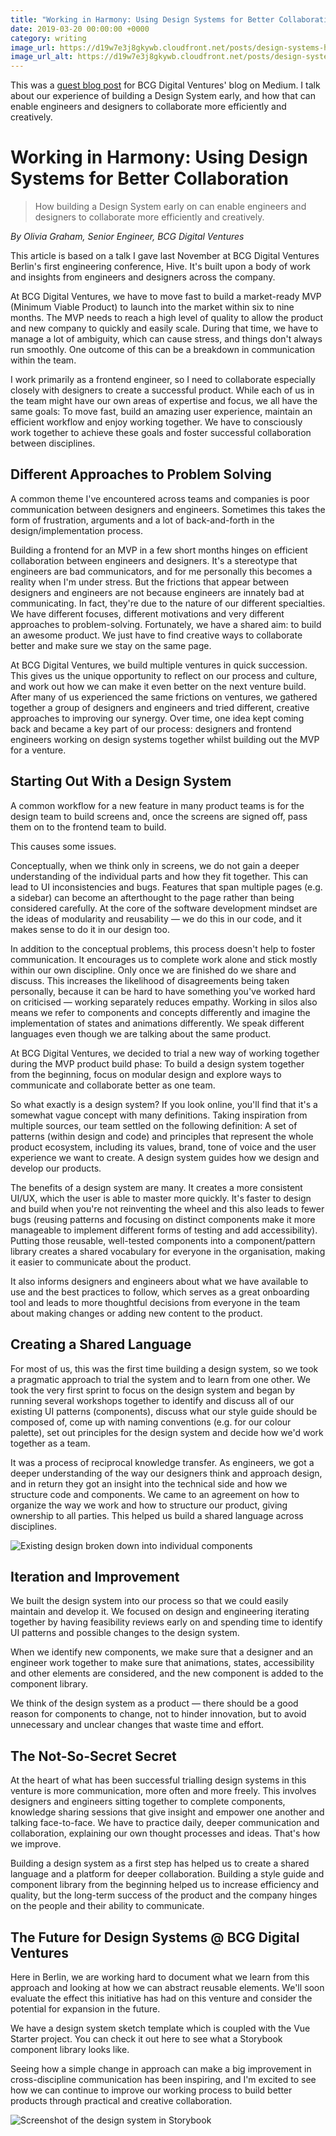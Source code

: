 ```yaml
---
title: "Working in Harmony: Using Design Systems for Better Collaboration"
date: 2019-03-20 00:00:00 +0000
category: writing
image_url: https://d19w7e3j8gkywb.cloudfront.net/posts/design-systems-hero.jpeg
image_url_alt: https://d19w7e3j8gkywb.cloudfront.net/posts/design-systems-hero.webp
--- 
```

This was a [guest blog post](https://medium.com/bcgdv-engineering/working-in-harmony-using-design-systems-for-better-collaboration-57a5dae53d65) 
for BCG Digital Ventures' blog on Medium. I talk about our experience of building a Design System early, and how that 
can enable engineers and designers to collaborate more efficiently and creatively.

# Working in Harmony: Using Design Systems for Better Collaboration
> How building a Design System early on can enable engineers and designers to collaborate more efficiently and creatively.

_By Olivia Graham, Senior Engineer, BCG Digital Ventures_

This article is based on a talk I gave last November at BCG Digital Ventures Berlin's first engineering conference, 
Hive. It's built upon a body of work and insights from engineers and designers across the company.

At BCG Digital Ventures, we have to move fast to build a market-ready MVP (Minimum Viable Product) to launch into 
the market within six to nine months. The MVP needs to reach a high level of quality to allow the product and new 
company to quickly and easily scale. During that time, we have to manage a lot of ambiguity, which can cause stress, 
and things don't always run smoothly. One outcome of this can be a breakdown in communication within the team.

I work primarily as a frontend engineer, so I need to collaborate especially closely with designers to create a 
successful product. While each of us in the team might have our own areas of expertise and focus, we all have the 
same goals: To move fast, build an amazing user experience, maintain an efficient workflow and enjoy working together. 
We have to consciously work together to achieve these goals and foster successful collaboration between disciplines.

## Different Approaches to Problem Solving
A common theme I've encountered across teams and companies is poor communication between designers and engineers. 
Sometimes this takes the form of frustration, arguments and a lot of back-and-forth in the design/implementation process.

Building a frontend for an MVP in a few short months hinges on efficient collaboration between engineers and designers. 
It's a stereotype that engineers are bad communicators, and for me personally this becomes a reality when I'm under 
stress. But the frictions that appear between designers and engineers are not because engineers are innately bad at 
communicating. In fact, they're due to the nature of our different specialties. We have different focuses, different 
motivations and very different approaches to problem-solving. Fortunately, we have a shared aim: to build an awesome 
product. We just have to find creative ways to collaborate better and make sure we stay on the same page.

At BCG Digital Ventures, we build multiple ventures in quick succession. This gives us the unique opportunity to 
reflect on our process and culture, and work out how we can make it even better on the next venture build. After 
many of us experienced the same frictions on ventures, we gathered together a group of designers and engineers and 
tried different, creative approaches to improving our synergy. Over time, one idea kept coming back and became a 
key part of our process: designers and frontend engineers working on design systems together whilst building out 
the MVP for a venture.

## Starting Out With a Design System
A common workflow for a new feature in many product teams is for the design team to build screens and, once the 
screens are signed off, pass them on to the frontend team to build.

This causes some issues.

Conceptually, when we think only in screens, we do not gain a deeper understanding of the individual parts and how 
they fit together. This can lead to UI inconsistencies and bugs. Features that span multiple pages (e.g. a sidebar) 
can become an afterthought to the page rather than being considered carefully. At the core of the software development 
mindset are the ideas of modularity and reusability — we do this in our code, and it makes sense to do it 
in our design too.

In addition to the conceptual problems, this process doesn't help to foster communication. It encourages us to 
complete work alone and stick mostly within our own discipline. Only once we are finished do we share and discuss. 
This increases the likelihood of disagreements being taken personally, because it can be hard to have something 
you've worked hard on criticised — working separately reduces empathy. Working in silos also means we refer to 
components and concepts differently and imagine the implementation of states and animations differently. We speak 
different languages even though we are talking about the same product.

At BCG Digital Ventures, we decided to trial a new way of working together during the MVP product build phase: 
To build a design system together from the beginning, focus on modular design and explore ways to communicate 
and collaborate better as one team.

So what exactly is a design system? If you look online, you'll find that it's a somewhat vague concept with 
many definitions. Taking inspiration from multiple sources, our team settled on the following definition: A 
set of patterns (within design and code) and principles that represent the whole product ecosystem, including 
its values, brand, tone of voice and the user experience we want to create. A design system guides how we design 
and develop our products.

The benefits of a design system are many. It creates a more consistent UI/UX, which the user is able to master more 
quickly. It's faster to design and build when you're not reinventing the wheel and this also leads to fewer bugs 
(reusing patterns and focusing on distinct components make it more manageable to implement different forms of 
testing and add accessibility). Putting those reusable, well-tested components into a component/pattern library 
creates a shared vocabulary for everyone in the organisation, making it easier to communicate about the product.

It also informs designers and engineers about what we have available to use and the best practices to follow, 
which serves as a great onboarding tool and leads to more thoughtful decisions from everyone in the team about 
making changes or adding new content to the product.

## Creating a Shared Language
For most of us, this was the first time building a design system, so we took a pragmatic approach to trial 
the system and to learn from one other. We took the very first sprint to focus on the design system and 
began by running several workshops together to identify and discuss all of our existing UI patterns (components), 
discuss what our style guide should be composed of, come up with naming conventions (e.g. for our colour palette), 
set out principles for the design system and decide how we'd work together as a team.

It was a process of reciprocal knowledge transfer. As engineers, we got a deeper understanding of the way our 
designers think and approach design, and in return they got an insight into the technical side and how we structure 
code and components. We came to an agreement on how to organize the way we work and how to structure our product, 
giving ownership to all parties. This helped us build a shared language across disciplines.

![Existing design broken down into individual components](https://d19w7e3j8gkywb.cloudfront.net/posts/design-systems-1.png)

## Iteration and Improvement
We built the design system into our process so that we could easily maintain and develop it. We focused on design 
and engineering iterating together by having feasibility reviews early on and spending time to identify UI patterns 
and possible changes to the design system.

When we identify new components, we make sure that a designer and an engineer work together to make sure that 
animations, states, accessibility and other elements are considered, and the new component is added to the 
component library.

We think of the design system as a product — there should be a good reason for components to change, not to 
hinder innovation, but to avoid unnecessary and unclear changes that waste time and effort.

## The Not-So-Secret Secret
At the heart of what has been successful trialling design systems in this venture is more communication, more 
often and more freely. This involves designers and engineers sitting together to complete components, knowledge 
sharing sessions that give insight and empower one another and talking face-to-face. We have to practice daily, 
deeper communication and collaboration, explaining our own thought processes and ideas. That's how we improve.

Building a design system as a first step has helped us to create a shared language and a platform for deeper 
collaboration. Building a style guide and component library from the beginning helped us to increase efficiency 
and quality, but the long-term success of the product and the company hinges on the people and their ability to 
communicate.

## The Future for Design Systems @ BCG Digital Ventures
Here in Berlin, we are working hard to document what we learn from this approach and looking at how we can abstract 
reusable elements. We'll soon evaluate the effect this initiative has had on this venture and consider the potential 
for expansion in the future.

We have a design system sketch template which is coupled with the Vue Starter project. You can check it out here to 
see what a Storybook component library looks like.

Seeing how a simple change in approach can make a big improvement in cross-discipline communication has been inspiring, 
and I'm excited to see how we can continue to improve our working process to build better products through practical 
and creative collaboration.

![Screenshot of the design system in Storybook](https://d19w7e3j8gkywb.cloudfront.net/posts/design-systems-2.png)